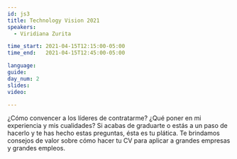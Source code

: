 ```yaml
---
id: js3
title: Technology Vision 2021
speakers:
  - Viridiana Zurita 

time_start: 2021-04-15T12:15:00-05:00
time_end:   2021-04-15T12:45:00-05:00

language: 
guide:
day_num: 2
slides: 
video: 

---
```


¿Cómo convencer a los líderes de contratarme? ¿Qué poner en mi experiencia y mis cualidades? Si acabas de graduarte o estás a un paso de hacerlo y te has hecho estas preguntas, ésta es tu plática. Te brindamos consejos de valor sobre cómo hacer tu CV para aplicar a grandes empresas y grandes empleos.

